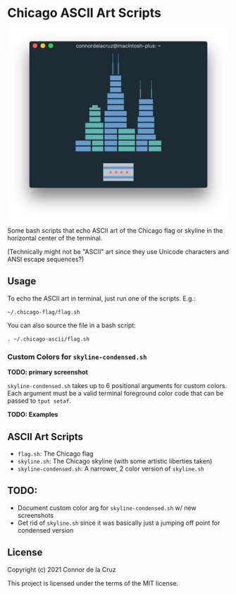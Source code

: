 # Chicago ASCII Art Scripts

![Screenshot of script output](/screenshots/screenshot0.png)

Some bash scripts that echo ASCII art of the Chicago flag or skyline in the horizontal center of the terminal.

(Technically might not be "ASCII" art since they use Unicode characters and ANSI escape sequences?)

## Usage

To echo the ASCII art in terminal, just run one of the scripts. E.g.:

```
~/.chicago-flag/flag.sh
```

You can also source the file in a bash script:

```
. ~/.chicago-ascii/flag.sh
```

### Custom Colors for `skyline-condensed.sh`

**TODO: primary screenshot**

`skyline-condensed.sh` takes up to 6 positional arguments for custom colors. Each argument must be a valid terminal foreground color code that can be passed to `tput setaf`.

**TODO: Examples**


## ASCII Art Scripts

- `flag.sh`: The Chicago flag
- `skyline.sh`: The Chicago skyline (with some artistic liberties taken)
- `skyline-condensed.sh`: A narrower, 2 color version of `skyline.sh`

## TODO:

- Document custom color arg for `skyline-condensed.sh` w/ new screenshots
- Get rid of `skyline.sh` since it was basically just a jumping off point for condensed version

## License

Copyright (c) 2021 Connor de la Cruz

This project is licensed under the terms of the MIT license. 

